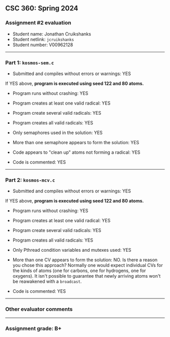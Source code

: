 ## CSC 360: Spring 2024

### Assignment #2 evaluation

* Student name: Jonathan Cruikshanks
* Student netlink: `jcruikshanks`
* Student number:  V00962128

---

### Part 1: `kosmos-sem.c`

* Submitted and compiles without errors or warnings: YES

If YES above, **program is executed using seed 122 and 80 atoms.**

* Program runs without crashing: YES

* Program creates at least one valid radical: YES

* Program create several valid radicals: YES

* Program creates all valid radicals: YES

* Only semaphores used in the solution: YES

* More than one semaphore appears to form the solution: YES

* Code appears to "clean up" atoms not forming a radical: YES

* Code is commented: YES


---

### Part 2: `kosmos-mcv.c`

* Submitted and compiles without errors or warnings: YES

If YES above, **program is executed using seed 122 and 80 atoms.**

* Program runs without crashing: YES

* Program creates at least one valid radical: YES

* Program create several valid radicals: YES

* Program creates all valid radicals: YES

* Only Pthread condition variables and mutexes used: YES

* More than one CV appears to form the solution: NO. Is there a reason
you chose this approach? Normally one would expect individual CVs
for the kinds of atoms (one for carbons, one for hydrogens, one for
oxygens). It isn't possible to guarantee that newly arriving atoms
won't be reawakened with a `broadcast`.

* Code is commented: YES


---

### Other evaluator comments

---

### Assignment grade: B+
